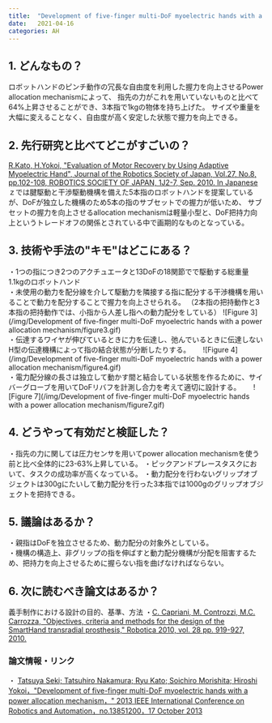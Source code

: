```yaml
---
title:  "Development of five-finger multi-DoF myoelectric hands with a power allocation mechanism"
date:   2021-04-16
categories: AH
---
```


## 1. どんなもの？
ロボットハンドのピンチ動作の冗長な自由度を利用した握力を向上させるPower allocation mechanismによって、
指先の力がこれを用いていないものと比べて64%上昇させることができ、3本指で1kgの物体を持ち上げた。
サイズや重量を大幅に変えることなく、自由度が高く安定した状態で握力を向上できる。

## 2. 先行研究と比べてどこがすごいの？
[R.Kato, H.Yokoi, "Evaluation of Motor Recovery by Using Adaptive Myoelectric Hand", Journal of the Robotics Society of Japan, Vol.27, No.8, pp.102-108, ROBOTICS SOCIETY OF JAPAN, 1J2-7, Sep. 2010. In Japanese](https://www.researchgate.net/publication/272574108_Evaluation_of_Motor_Recovery_by_Using_Adaptive_Myoelectric_Hand)
ｚでは腱駆動と干渉駆動機構を備えた5本指のロボットハンドを提案しているが、DoFが独立した機構のため5本の指のサブセットでの握力が低いため、
サブセットの握力を向上させるallocation mechanismは軽量小型と、DoF把持力向上というトレードオフの関係とされている中で画期的なものとなっている。

## 3. 技術や手法の"キモ"はどこにある？
・1つの指につき2つのアクチュエータと13DoFの18関節でで駆動する総重量1.1kgのロボットハンド   
・未使用の動力を配分線を介して駆動力を隣接する指に配分する干渉機構を用いることで動力を配分することで握力を向上させられる。
（2本指の把持動作と3本指の把持動作では、小指から人差し指への動力配分をしている） 
![Figure 3](/img/Development of five-finger multi-DoF myoelectric hands with a power allocation mechanism/figure3.gif)   
・伝達するワイヤが伸びているときに力を伝達し、弛んでいるときに伝達しないH型の伝達機構によって指の結合状態が分断したりする。　　
![Figure 4](/img/Development of five-finger multi-DoF myoelectric hands with a power allocation mechanism/figure4.gif)  
・電力配分線の長さは独立して動かす間と結合している状態を作るために、サイバーグローブを用いてDoFリバフを計測し合力を考えて適切に設計する。　　
![Figure 7](/img/Development of five-finger multi-DoF myoelectric hands with a power allocation mechanism/figure7.gif)  

## 4. どうやって有効だと検証した？
・指先の力に関しては圧力センサを用いてpower allocation mechanismを使う前と比べ全体的に23-63%上昇している。
・ピックアンドプレースタスクにおいて、タスクの成功率が高くなっている。
・動力配分を行わないグリップオブジェクトは300gにたいして動力配分を行った3本指では1000gのグリップオブジェクトを把持できる。

## 5. 議論はあるか？
・親指はDoFを独立させるため、動力配分の対象外としている。  
・機構の構造上、非グリップの指を伸ばすと動力配分機構が分配を阻害するため、把持力を向上させるために握らない指を曲げなければならない。  

## 6. 次に読むべき論文はあるか？

義手制作における設計の目的、基準、方法
・[C. Capriani, M. Controzzi, M.C. Carrozza, "Objectives, criteria and methods for the design of the SmartHand transradial prosthesis," Robotica 2010, vol. 28 pp. 919-927, 2010.](https://www.cambridge.org/core/journals/robotica/article/objectives-criteria-and-methods-for-the-design-of-the-smarthand-transradial-prosthesis/5FE55ACFEE3849366685EBB8610558C6)

### 論文情報・リンク

・ [Tatsuya Seki; Tatsuhiro Nakamura; Ryu Kato; Soichiro Morishita; Hiroshi Yokoi，"Development of five-finger multi-DoF myoelectric hands with a power allocation mechanism，" 2013 IEEE International Conference on Robotics and Automation，no.13851200，17 October 2013](https://ieeexplore.ieee.org/document/6630852)
